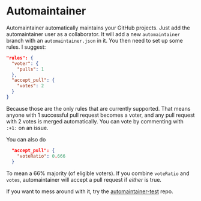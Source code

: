 Automaintainer
==============

Automaintainer automatically maintains your GitHub projects. Just add the automaintainer user as a collaborator. It will add a new `automaintainer` branch with an `automaintainer.json` in it. You then need to set up some rules. I suggest:

```json
"rules": {
  "voter": {
    "pulls": 1
  },
  "accept_pull": {
    "votes": 2
  }
}
```

Because those are the only rules that are currently supported. That means anyone with 1 successful pull request becomes a voter, and any pull request with 2 votes is merged automatically. You can vote by commenting with `:+1:` on an issue.

You can also do

```json
  "accept_pull": {
    "voteRatio": 0.666
  }
```

To mean a 66% majority (of eligible voters). If you combine `voteRatio` and `votes`, automaintainer will accept a pull request if *either* is true.

If you want to mess around with it, try the [automaintainer-test](https://github.com/sgentle/automaintainer-test) repo.